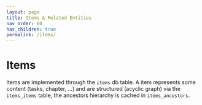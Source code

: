 ```yaml
---
layout: page
title: Items & Related Entities
nav_order: 60
has_children: true
permalink: /items/
---
```


# Items

Items are implemented through the `items` db table. A item represents some content (tasks, chapter, ...) and are structured (acyclic graph) via the `items_items` table, the ancestors hierarchy is cached in `items_ancestors`.
